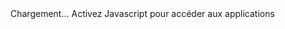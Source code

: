 <link href="style.css" rel="stylesheet">
<div id="c">Chargement... <noscript>Activez Javascript pour accéder aux applications</noscript></div>
<br><div id="down"></div>
<script src="https://code.jquery.com/jquery-3.6.0.min.js" integrity="sha256-/xUj+3OJU5yExlq6GSYGSHk7tPXikynS7ogEvDej/m4=" crossorigin="anonymous"></script>
<script type="text/javascript">
    $(document).ready(function() {
        const str = window.location.href;
        const words = str.split('#');
        $("#c").load("App/"+words[1]+".app");
        $("down").html('<a href="Downloads/'+words[1]+'"><img src="Downico.png"></a>')
    });
</script>